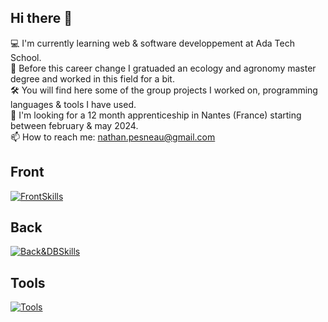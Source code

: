 ## Hi there 👋  

💻 I'm currently learning web & software developpement at Ada Tech School.  
🌱 Before this career change I gratuaded an ecology and agronomy master degree and worked in this field for a bit.  
🛠 You will find here some of the group projects I worked on, programming languages & tools I have used.  
💼 I'm looking for a 12 month apprenticeship in Nantes (France) starting between february & may 2024.  
📫 How to reach me: nathan.pesneau@gmail.com

## Front 
[![FrontSkills](https://skillicons.dev/icons?i=html,css,react,tailwind,angular)](https://skillicons.dev)

## Back
[![Back&DBSkills](https://skillicons.dev/icons?i=js,python,java,spring,php,laravel,nodejs,r,mysql,postgres)](https://skillicons.dev)

## Tools 
[![Tools](https://skillicons.dev/icons?i=docker,postman,github,figma)](https://skillicons.dev)
